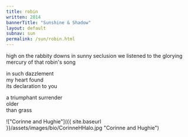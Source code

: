 ```yaml
---
title: robin
written: 2014
bannerTitle: "Sunshine & Shadow" 
layout: default
subnav: sun
permalink: /sun/robin.html
---
```


<div class="poem">
high on the rabbity downs  
in sunny seclusion  
we listened  
to the glorying mercury  
of that robin's song  


in such dazzlement  
my heart found  
its declaration to you  


a triumphant surrender  
older  
than grass  
</div>

!["Corinne and Hughie"]({{ site.baseurl }}/assets/images/bio/CorinneHHalo.jpg "Corinne and Hughie")
